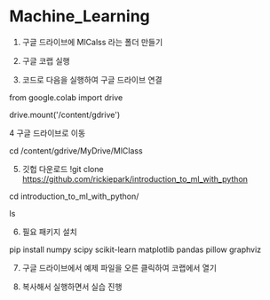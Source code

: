 # Machine_Learning

1. 구글 드라이브에 MlCalss 라는 폴더 만들기 

2. 구글 코랩 실행

3. 코드로 다음을 실행하여 구글 드라이브 연결

from google.colab import drive

drive.mount('/content/gdrive')

4 구글 드라이브로 이동

cd /content/gdrive/MyDrive/MlClass

5. 깃헙 다운로드
!git clone https://github.com/rickiepark/introduction_to_ml_with_python


cd introduction_to_ml_with_python/

ls

6. 필요 패키지 설치

pip install numpy scipy scikit-learn matplotlib pandas pillow graphviz

7. 구글 드라이브에서 예제 파일을 오른 클릭하여 코랩에서 열기

8. 복사해서 실행하면서 실습 진행
